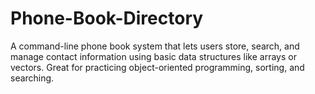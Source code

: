 # Phone-Book-Directory
A command-line phone book system that lets users store, search, and manage contact information using basic data structures like arrays or vectors. Great for practicing object-oriented programming, sorting, and searching.
